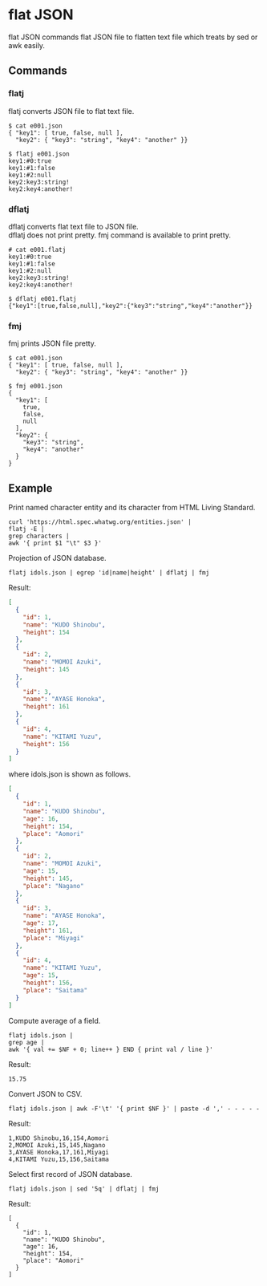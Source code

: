 # flat JSON

flat JSON commands flat JSON file to flatten text file which treats by sed or awk easily.

## Commands

### flatj

flatj converts JSON file to flat text file.

```
$ cat e001.json
{ "key1": [ true, false, null ],
  "key2": { "key3": "string", "key4": "another" }}

$ flatj e001.json
key1:#0:true
key1:#1:false
key1:#2:null
key2:key3:string!
key2:key4:another!
```

### dflatj

dflatj converts flat text file to JSON file.  
dflatj does not print pretty. fmj command is available to print pretty.

```
# cat e001.flatj
key1:#0:true
key1:#1:false
key1:#2:null
key2:key3:string!
key2:key4:another!

$ dflatj e001.flatj
{"key1":[true,false,null],"key2":{"key3":"string","key4":"another"}}
```
### fmj

fmj prints JSON file pretty.

```
$ cat e001.json
{ "key1": [ true, false, null ],
  "key2": { "key3": "string", "key4": "another" }}

$ fmj e001.json
{
  "key1": [
    true,
    false,
    null
  ],
  "key2": {
    "key3": "string",
    "key4": "another"
  }
}
```

## Example

Print named character entity and its character from HTML Living Standard.

```
curl 'https://html.spec.whatwg.org/entities.json' |
flatj -E |
grep characters |
awk '{ print $1 "\t" $3 }'
```

Projection of JSON database.

```
flatj idols.json | egrep 'id|name|height' | dflatj | fmj
```

Result:
```json
[
  {
    "id": 1,
    "name": "KUDO Shinobu",
    "height": 154
  },
  {
    "id": 2,
    "name": "MOMOI Azuki",
    "height": 145
  },
  {
    "id": 3,
    "name": "AYASE Honoka",
    "height": 161
  },
  {
    "id": 4,
    "name": "KITAMI Yuzu",
    "height": 156
  }
]
```

where idols.json is shown as follows.

```json
[
  {
    "id": 1,
    "name": "KUDO Shinobu",
    "age": 16,
    "height": 154,
    "place": "Aomori"
  },
  {
    "id": 2,
    "name": "MOMOI Azuki",
    "age": 15,
    "height": 145,
    "place": "Nagano"
  },
  {
    "id": 3,
    "name": "AYASE Honoka",
    "age": 17,
    "height": 161,
    "place": "Miyagi"
  },
  {
    "id": 4,
    "name": "KITAMI Yuzu",
    "age": 15,
    "height": 156,
    "place": "Saitama"
  }
]
```

Compute average of a field.

```
flatj idols.json |
grep age |
awk '{ val += $NF + 0; line++ } END { print val / line }'
```

Result:

```
15.75
```

Convert JSON to CSV.

```
flatj idols.json | awk -F'\t' '{ print $NF }' | paste -d ',' - - - - -
```

Result:

```
1,KUDO Shinobu,16,154,Aomori
2,MOMOI Azuki,15,145,Nagano
3,AYASE Honoka,17,161,Miyagi
4,KITAMI Yuzu,15,156,Saitama
```

Select first record of JSON database.

```
flatj idols.json | sed '5q' | dflatj | fmj
```

Result:

```
[
  {
    "id": 1,
    "name": "KUDO Shinobu",
    "age": 16,
    "height": 154,
    "place": "Aomori"
  }
]
```

